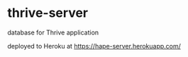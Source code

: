 # thrive-server
database for Thrive application

deployed to Heroku at https://hape-server.herokuapp.com/